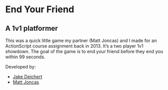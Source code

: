 # End Your Friend 

## A 1v1 platformer

This was a quick little game my partner (Matt Joncas) and I made for an ActionScript course assignment back in 2013. It’s a two player 1v1 showdown. The goal of the game is to end your friend before they end you within 99 seconds.

Developed by:
  - [Jake Deichert](https://github.com/jakedeichert)
  - [Matt Joncas](http://mattjoncas.com)
